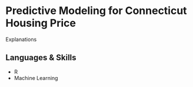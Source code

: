 # Predictive Modeling for Connecticut Housing Price

Explanations

## Languages & Skills
* R
* Machine Learning

